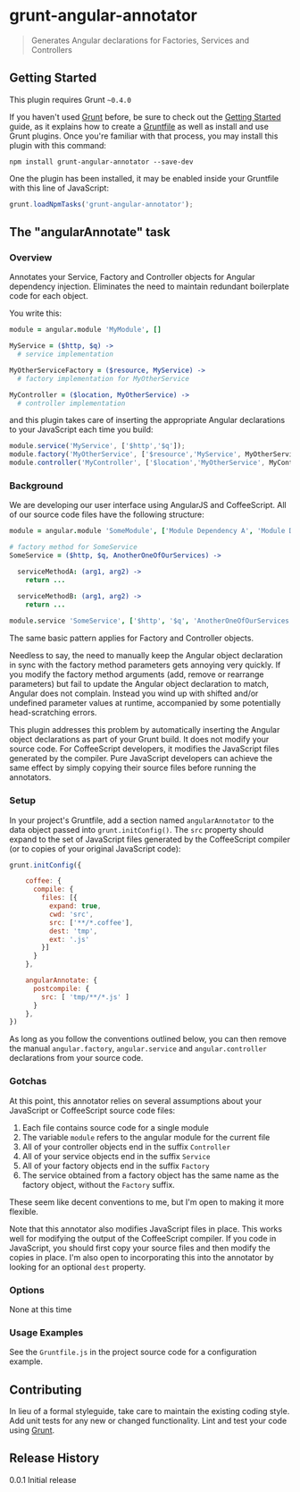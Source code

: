 # grunt-angular-annotator

> Generates Angular declarations for Factories, Services and Controllers

## Getting Started
This plugin requires Grunt `~0.4.0`

If you haven't used [Grunt](http://gruntjs.com/) before, be sure to check out the [Getting Started](http://gruntjs.com/getting-started) guide, as it explains how to create a [Gruntfile](http://gruntjs.com/sample-gruntfile) as well as install and use Grunt plugins. Once you're familiar with that process, you may install this plugin with this command:

```shell
npm install grunt-angular-annotator --save-dev
```

One the plugin has been installed, it may be enabled inside your Gruntfile with this line of JavaScript:

```js
grunt.loadNpmTasks('grunt-angular-annotator');
```

## The "angularAnnotate" task

### Overview

Annotates your Service, Factory and Controller objects for Angular dependency injection.  Eliminates the need to maintain redundant boilerplate code for each object.

You write this:

```coffee
module = angular.module 'MyModule', []

MyService = ($http, $q) ->
  # service implementation

MyOtherServiceFactory = ($resource, MyService) ->
  # factory implementation for MyOtherService

MyController = ($location, MyOtherService) ->
  # controller implementation
```

and this plugin takes care of inserting the appropriate Angular declarations to your JavaScript each time you build:

```js
module.service('MyService', ['$http','$q']);
module.factory('MyOtherService', ['$resource','MyService', MyOtherServiceFactory]);
module.controller('MyController', ['$location','MyOtherService', MyController]);
```

### Background

We are developing our user interface using AngularJS and CoffeeScript.  All of our source code files have the following structure:

```coffee
module = angular.module 'SomeModule', ['Module Dependency A', 'Module Dependency B']

# factory method for SomeService
SomeService = ($http, $q, AnotherOneOfOurServices) ->

  serviceMethodA: (arg1, arg2) ->
    return ...

  serviceMethodB: (arg1, arg2) ->
    return ...
  
module.service 'SomeService', ['$http', '$q', 'AnotherOneOfOurServices', SomeService]
```

The same basic pattern applies for Factory and Controller objects.

Needless to say, the need to manually keep the Angular object declaration in sync with the factory method parameters gets annoying very quickly.  If you modify the factory method arguments (add, remove or rearrange parameters) but fail to update the Angular object declaration to match, Angular does not complain.  Instead you wind up with shifted and/or undefined parameter values at runtime, accompanied by some potentially head-scratching errors.

This plugin addresses this problem by automatically inserting the
Angular object declarations as part of your Grunt build.  It does not modify
your source code.  For CoffeeScript developers, it modifies the
JavaScript files generated by the compiler.  Pure JavaScript
developers can achieve the same effect by simply copying their source files
before running the annotators.

### Setup

In your project's Gruntfile, add a section named `angularAnnotator` to the data object passed into `grunt.initConfig()`.  The `src` property should expand to the set of JavaScript files generated by the CoffeeScript compiler (or to copies
of your original JavaScript code):

```js
grunt.initConfig({

    coffee: {
      compile: {
        files: [{
          expand: true,
          cwd: 'src',
          src: ['**/*.coffee'],
          dest: 'tmp',
          ext: '.js'
        }]
      }
    },

    angularAnnotate: {
      postcompile: {
        src: [ 'tmp/**/*.js' ]
      }
    },
})
```

As long as you follow the conventions outlined below, you can then remove the manual `angular.factory`, `angular.service` and `angular.controller` declarations from your source code.

### Gotchas

At this point, this annotator relies on several assumptions about your JavaScript or CoffeeScript source code files:

  1.  Each file contains source code for a single module
  1.  The variable `module` refers to the angular module for the current file
  1.  All of your controller objects end in the suffix `Controller`
  1.  All of your service objects end in the suffix `Service`
  1.  All of your factory objects end in the suffix `Factory`
  1.  The service obtained from a factory object has the same name as the factory object, without the `Factory` suffix.

These seem like decent conventions to me, but I'm open to making it more flexible.

Note that this annotator also modifies JavaScript files in place.  This works well for modifying the output of the CoffeeScript compiler.  If you code in JavaScript, you should first copy your source files and then modify the copies in place.  I'm also open to incorporating this into the annotator by looking for an optional `dest` property.

### Options

None at this time

### Usage Examples

See the `Gruntfile.js` in the project source code for a configuration example.

## Contributing
In lieu of a formal styleguide, take care to maintain the existing coding style. Add unit tests for any new or changed functionality. Lint and test your code using [Grunt](http://gruntjs.com/).

## Release History

0.0.1 Initial release

